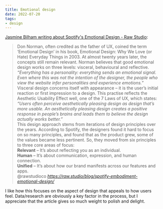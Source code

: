 ```yaml
---
title: Emotional design
date: 2022-07-20
tags:
- design
---
```


[Jasmine Bilham writing about Spotify's Emotional Design - Raw Studio](https://raw.studio/blog/spotify-embodiment-emotional-design/):
<blockquote class="quoteback" darkmode="" data-title="Spotify%E2%80%99s%20Embodiment%20Of%20Emotional%20Design%20-%20Raw.Studio" data-author="@rawstudioco" cite="https://raw.studio/blog/spotify-embodiment-emotional-design/">
Don Norman, often credited as the father of UX, coined the term ‘Emotional Design’ in his book, Emotional Design: Why We Love (or Hate) Everyday Things in 2003. At almost twenty years later, the concepts still remain relevant. Norman believes that good emotional design works on three levels: visceral, behavioural and reflective.
<em>“Everything has a personality: everything sends an emotional signal. Even where this was not the intention of the designer, the people who view the website infer personalities and experience emotions.”</em><br>
Visceral design concerns itself with appearance – it is the user’s initial reaction or first impression to a design. This practise reflects the Aesthetic Usability Effect well, one of the 7 Laws of UX, which states:  <br>
<em>“Users often perceive aesthetically pleasing design as design that’s more usable. An aesthetically pleasing design creates a positive response in people’s brains and leads them to believe the design actually works better.”</em><br>
This design approach stems from iterations of design principles over the years. According to Spotify, the designers found it hard to focus on so many principles, and found that as the product grew, some of the values became less pertinent.
So, they moved from six principles to three core areas of focus:<br>
<b>Relevant</b> – It’s about reflecting you as an individual.<br>
<b>Human</b> – It’s about communication, expression, and human connection.<br>
<b>Unified</b> – It’s about how our brand manifests across our features and apps.
<footer>@rawstudioco<cite> <a href="https://raw.studio/blog/spotify-embodiment-emotional-design/">https://raw.studio/blog/spotify-embodiment-emotional-design/</a></cite></footer>
</blockquote>

I like how this focuses on the aspect of design that appeals to how users feel. Data/research are obviously a key factor in the process, but I appreciate that the article gives so much weight to polish and delight.